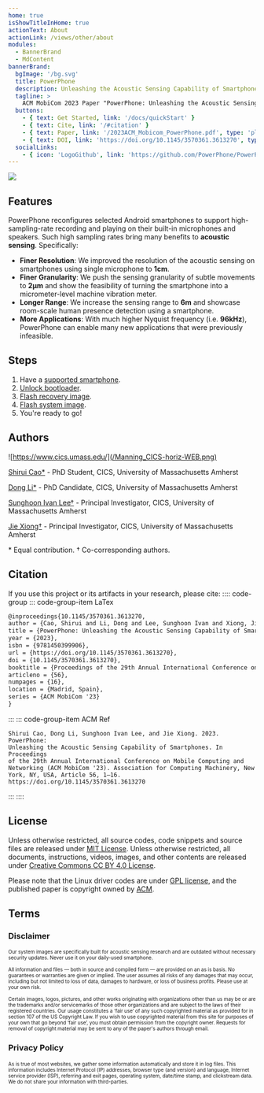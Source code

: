 ```yaml
---
home: true
isShowTitleInHome: true
actionText: About
actionLink: /views/other/about
modules:
  - BannerBrand
  - MdContent
bannerBrand:
  bgImage: '/bg.svg'
  title: PowerPhone
  description: Unleashing the Acoustic Sensing Capability of Smartphones
  tagline: > 
    ACM MobiCom 2023 Paper "PowerPhone: Unleashing the Acoustic Sensing Capability of Smartphones" 
  buttons:
    - { text: Get Started, link: '/docs/quickStart' }
    - { text: Cite, link: '/#citation' }
    - { text: Paper, link: '/2023ACM_Mobicom_PowerPhone.pdf', type: 'plain' }
    - { text: DOI, link: 'https://doi.org/10.1145/3570361.3613270', type: 'plain' }
  socialLinks:
    - { icon: 'LogoGithub', link: 'https://github.com/PowerPhone/PowerPhone' }
---
```


![](/logo.svg)

## Features
PowerPhone reconfigures selected Android smartphones to support high-sampling-rate recording and playing on their built-in microphones and speakers. Such high sampling rates bring many benefits to **acoustic sensing**. Specifically:

* **Finer Resolution**: We improved the resolution of the acoustic sensing on smartphones using single microphone to **1cm**.
* **Finer Granularity**: We push the sensing granularity of subtle movements to **2μm** and show the feasibility of turning the smartphone into a micrometer-level machine vibration meter.
* **Longer Range**:  We increase the sensing range to **6m** and showcase room-scale human presence detection using a smartphone.
* **More Applications**:  With much higher Nyquist frequency (i.e. **96kHz**), PowerPhone can enable many new applications that were previously infeasible. 

## Steps

1. Have a [supported smartphone](/docs/supportedSmartphones.md).
2. [Unlock bootloader](/docs/quickStart.md#_3-unlock-bootloader).
3. [Flash recovery image](/docs/quickStart.md#_4-flash-custom-custom-recovery-image).
4. [Flash system image](/docs/quickStart.md#_5-flash-our-system-image).
5. You're ready to go!

## Authors
![https://www.cics.umass.edu/](/Manning_CICS-horiz-WEB.png)

[Shirui Cao*](https://github.com/charlescao460) - PhD Student, CICS, University of Massachusetts Amherst

[Dong Li*](https://people.cs.umass.edu/~dli/) - PhD Candidate, CICS, University of Massachusetts Amherst

[Sunghoon Ivan Lee†](https://groups.cs.umass.edu/ahha/) - Principal Investigator, CICS, University of Massachusetts Amherst

[Jie Xiong†](https://people.cs.umass.edu/~jxiong/) - Principal Investigator, CICS, University of Massachusetts Amherst

\* Equal contribution. † Co-corresponding authors.

## Citation
If you use this project or its artifacts in your research, please cite:
:::: code-group
::: code-group-item LaTex
```latex
@inproceedings{10.1145/3570361.3613270,
author = {Cao, Shirui and Li, Dong and Lee, Sunghoon Ivan and Xiong, Jie},
title = {PowerPhone: Unleashing the Acoustic Sensing Capability of Smartphones},
year = {2023},
isbn = {9781450399906},
url = {https://doi.org/10.1145/3570361.3613270},
doi = {10.1145/3570361.3613270},
booktitle = {Proceedings of the 29th Annual International Conference on Mobile Computing and Networking},
articleno = {56},
numpages = {16},
location = {Madrid, Spain},
series = {ACM MobiCom '23}
}
```
:::
::: code-group-item ACM Ref
```
Shirui Cao, Dong Li, Sunghoon Ivan Lee, and Jie Xiong. 2023. PowerPhone: 
Unleashing the Acoustic Sensing Capability of Smartphones. In Proceedings 
of the 29th Annual International Conference on Mobile Computing and 
Networking (ACM MobiCom '23). Association for Computing Machinery, New 
York, NY, USA, Article 56, 1–16. https://doi.org/10.1145/3570361.3613270
```
:::
::::

## License
Unless otherwise restricted, all source codes, code snippets and source files are released under [MIT License](https://github.com/PowerPhone/PowerPhone/blob/main/LICENSE). Unless otherwise restricted, all documents, instructions, videos, images, and other contents are released under [Creative Commons CC BY 4.0 License](https://creativecommons.org/licenses/by/4.0/).

Please note that the Linux driver codes are under [GPL license](https://www.gnu.org/licenses/old-licenses/gpl-2.0.html), and the published paper is copyright owned by [ACM](https://www.acm.org/publications/policies/publication-rights-and-licensing-policy). 


## Terms
### Disclaimer
<p style="line-height:120%;font-size:10px;">
Our system images are specifically built for acoustic sensing research and are outdated without necessary security updates. Never use it on your daily-used smartphone. 
<br/><br/>
All information and files — both in source and compiled form — are provided on an as is basis. No guarantees or warranties are given or implied. The user assumes all risks of any damages that may occur, including but not limited to loss of data, damages to hardware, or loss of business profits. Please use at your own risk. 
<br/><br/>
Certain images, logos, pictures, and other works originating with organizations other than us may be or are the trademarks and/or servicemarks of those other organizations and are subject to the laws of their registered countries. Our usage constitutes a ‘fair use’ of any such copyrighted material as provided for in section 107 of the US Copyright Law. If you wish to use copyrighted material from this site for purposes of your own that go beyond ‘fair use’, you must obtain permission from the copyright owner. Requests for removal of copyright material may be sent to any of the paper's authors through email. 
</p>

### Privacy Policy
<p style="line-height:120%;font-size:10px;">
As is true of most websites, we gather some information automatically and store it in log files. This information includes Internet Protocol (IP) addresses, browser type (and version) and language, Internet service provider (ISP), referring and exit pages, operating system, date/time stamp, and clickstream data. We do not share your information with third-parties.
</p>